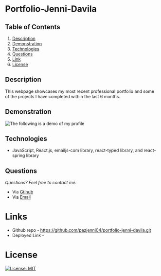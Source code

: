 # Portfolio-Jenni-Davila

## **Table of Contents**

1. [Description](#description)
2. [Demonstration](#demonstration)
3. [Technologies](#technologies)
4. [Questions](#questions)
5. [Link](#links)
6. [License](#license)

## **Description**

This webpage showcases my most recent professional portfolio and some of the projects I have completed within the last 6 months.

## **Demonstration**

![The following is a demo of my profile](src\images\profile.gif)

## **Technologies**

- JavaScript, React.js, emailjs-com library, react-typed library, and react-spring library

## **Questions**

_Questions? Feel free to contact me._

- Via [Gtihub](https://github.com/pazjenni04)
- Via [Email](pazjenni1331@gmail.com)

# Links

- Github repo - https://github.com/pazjenni04/portfolio-jenni-davila.git
- Deployed Link -

# License

[![License: MIT](https://img.shields.io/badge/License-MIT-yellow.svg)](https://opensource.org/licenses/MIT)
